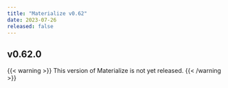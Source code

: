 ```yaml
---
title: "Materialize v0.62"
date: 2023-07-26
released: false
---
```


## v0.62.0

{{< warning >}}
This version of Materialize is not yet released.
{{< /warning >}}
